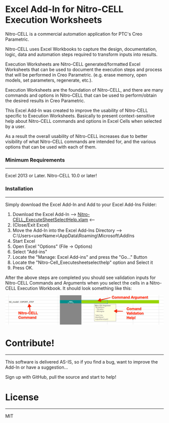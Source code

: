 # Excel Add-In for Nitro-CELL Execution Worksheets


Nitro-CELL is a commercial automation application for PTC's Creo Parametric.

Nitro-CELL uses Excel Workbooks to capture the design, documentation, logic, data and automation steps required to transform inputs into results.

Execution Worksheets are Nitro-CELL generated/formatted Excel Worksheets that can be used to document the execution steps and process that will be performed in Creo Parametric. (e.g. erase memory, open models, set parameters, regenerate, etc.).

Execution Worksheets are the foundation of Nitro-CELL, and there are many commands and options in Nitro-CELL that can be used to perform/obtain the desired results in Creo Parametric.

This Excel Add-In was created to improve the usability of Nitro-CELL specific to Execution Worksheets.  Basically to present context-sensitive help about Nitro-CELL commands and options in Excel Cells when selected by a user.

As a result the overall usability of Nitro-CELL increases due to better visibility of what Nitro-CELL commands are intended for, and the various options that can be used with each of them.

### Minimum Requirements
----

Excel 2013 or Later.  Nitro-CELL 10.0 or later!

### Installation
----

Simply download the Excel Add-In and Add to your Excel Add-Ins Folder:

1. Download the Excel Add-In  --> [Nitro-CELL_ExecuteSheetSelectHelp.xlam](Nitro-CELL_ExecuteSheetSelectHelp.xlam) <--
2. (Close/Exit Excel)
3. Move the Add-In into the Excel Add-Ins Directory --> C:\Users\<userName>\AppData\Roaming\Microsoft\AddIns
4. Start Excel
5. Open Excel "Options"  (File -> Options)
6. Select "Add-ins"
7. Locate the "Manage: Excel Add-ins" and press the "Go..." Button
8. Locate the "Nitro-Cell_Executesheetselecthelp" option and Select it
9. Press OK.

After the above steps are completed you should see validation inputs for Nitro-CELL Commands and Arguments when you select the cells in a Nitro-CELL Execution Workbook.  It should look something like this:

![](images/Nitro-CELL_AddIn_Example1.png)

# Contribute!
----
This software is delivered AS-IS, so if you find a bug, want to improve the Add-In  or have a suggestion...

Sign up with GitHub, pull the source and start to help!

# License
----
MIT
